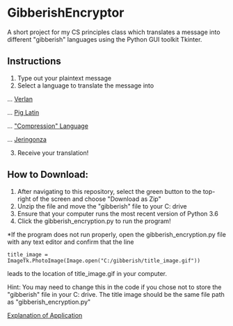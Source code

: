 # GibberishEncryptor
A short project for my CS principles class which translates a message into different "gibberish" languages using the Python GUI toolkit Tkinter.

## Instructions
1. Type out your plaintext message
2. Select a language to translate the message into

... [Verlan](https://www.fluentu.com/blog/french/french-verlan/)

... [Pig Latin](https://www.wikihow.com/Speak-Pig-Latin)

... ["Compression" Language](http://mentalfloss.com/article/64730/some-srs-bsns-are-words-without-vowels-rlly-more-efficient)

... [Jeringonza](https://www.mamalisa.com/blog/jeringonza-a-spanish-word-game-like-pig-latin/)

3. Receive your translation!

## How to Download:
1. After navigating to this repository, select the green button to the top-right of the screen and choose "Download as Zip"
2. Unzip the file and move the "gibberish" file to your C: drive
3. Ensure that your computer runs the most recent version of Python 3.6
4. Click the gibberish_encryption.py to run the program!

*If the program does not run properly, open the gibberish_encryption.py file with any text editor and confirm that the line
  ```
  title_image = ImageTk.PhotoImage(Image.open("C:/gibberish/title_image.gif"))
  ```
  leads to the location of title_image.gif in your computer. 

Hint: You may need to change this in the code if you chose not to store the "gibberish" file in your C: drive. 
The title image should be the same file path as "gibberish_encryption.py"

[Explanation of Application](https://www.useloom.com/share/b92d2b71116d4fca8cbe6151a73f50fd)
